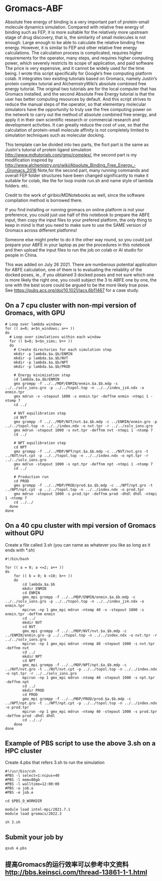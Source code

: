 # Gromacs-ABF
Absolute free energy of binding is a very important part of protein-small molecule dynamics simulation. Compared with relative free energy of binding such as FEP, it is more suitable for the relatively more upstream stage of drug discovery, that is, the similarity of small molecules is not enough. Large enough to be able to calculate the relative binding free energy. However, it is similar to FEP and other relative free energy calculations. The calculation process is complicated, requires higher requirements for the operator, many steps, and requires higher computing power, which severely restricts its scope of application, and paid software The price is very expensive, and it cannot be widely used for the time being. I wrote this script specifically for Google’s free computing platform colab. It integrates two existing tutorials based on Gromacs, namely Justin’s protein complex tutorial and AlchemistryWiki’s absolute combined free energy tutorial. The original two tutorials are for the local computer that has Gromacs installed, and the second Absolute Free Energy tutorial is that the user has better computing resources by default. And this script strives to reduce the manual steps of the operator, so that elementary molecular simulators have the opportunity to truly use the free computing power on the network to carry out the method of absolute combined free energy, and apply it in their own scientific research or commercial research and development activities. It can greatly reduce the cost of use, so that the calculation of protein-small molecule affinity is not completely limited to simulation techniques such as molecular docking.


This template can be divided into two parts, the fisrt part is the same as Justin's tutorial of protein ligand simulation http://www.mdtutorials.com/gmx/complex/, the second part is my modification inspired by http://www.alchemistry.org/wiki/Absolute_Binding_Free_Energy_-_Gromacs_2016 Note,for the second part, many running commands and overall FEP folder structures have been changed significantly to make it suitable for colab, like the for loop inside run.sh and name style of lambda folders. etc.

Credit to the work of giribio/MDNotebooks as well, since the software compilation method is borrowed there.

If you find installing or running gromacs on online platform is not your preference, you could just use half of this notebook to prepare the ABFE input, then copy the input files to your prefered platform, the only thing to keep in mind is that you need to make sure to use the SAME version of Gromacs across different platforms!

Someone else might prefer to do it the other way round, so you could just prepare your ABFE in your laptop as per the procedures in this notebook and then upload the input files to run the job on colab or AI studio for people in China.

This was added on July 26 2021. There are numberous potential application for ABFE calculation, one of them is to evaluating the reliablity of the docked poses, ie., if you obtained 3 docked poses and not sure which one is more likely the right one, you could subject the 3 to ABFE one by one, the one with the best score could be argued to be the more likely true pose. See https://pubs.acs.org/doi/10.1021/jacs.6b11467 for a case study.

## On a 7 cpu cluster with non-mpi version of Gromacs, with GPU
```
# Loop over lambda windows
for (( a=0; a<$n_windows; a++ ))
do
  # Loop over simulations within each window
  for (( b=0; b<$n_sims; b++ ))
  do
    # Create directories for each simulation step
    mkdir -p lambda.$a.$b/ENMIN
    mkdir -p lambda.$a.$b/NVT
    mkdir -p lambda.$a.$b/NPT
    mkdir -p lambda.$a.$b/PROD

    # Energy minimization step
    cd lambda.$a.$b/ENMIN
    gmx grompp -f ../../MDP/ENMIN/enmin.$a.$b.mdp -c ../../solv_ions.gro -p ../../topol.top -n ../../index_jz4.ndx -o enmin.tpr
    gmx mdrun -v -stepout 1000 -s enmin.tpr -deffnm enmin -ntmpi 1 -ntomp 7
    cd ../

    # NVT equilibration step
    cd NVT
    gmx grompp -f ../../MDP/NVT/nvt.$a.$b.mdp -c ../ENMIN/enmin.gro -p ../../topol.top -n ../../index.ndx -o nvt.tpr -r ../../solv_ions.gro
    gmx mdrun -stepout 1000 -s nvt.tpr -deffnm nvt -ntmpi 1 -ntomp 7
    cd ../

    # NPT equilibration step
    cd NPT
    gmx grompp -f ../../MDP/NPT/npt.$a.$b.mdp -c ../NVT/nvt.gro -t ../NVT/nvt.cpt -p ../../topol.top -n ../../index.ndx -o npt.tpr -r ../../solv_ions.gro
    gmx mdrun -stepout 1000 -s npt.tpr -deffnm npt -ntmpi 1 -ntomp 7
    cd ../

    # Production run
    cd PROD
    gmx grompp -f ../../MDP/PROD/prod.$a.$b.mdp -c ../NPT/npt.gro -t ../NPT/npt.cpt -p ../../topol.top -n ../../index.ndx -o prod.tpr
    gmx mdrun -stepout 1000 -s prod.tpr -deffnm prod -dhdl dhdl -ntmpi 1 -ntomp 7
    cd ../../
  done
done

```

## On a 40 cpu cluster with mpi version of Gromacs without GPU

Create a file called 3.sh (you can name as whatever you like as long as it ends with *.sh)

```
#!/bin/bash

for (( a = 0; a <=2; a++ ))
do
    for (( b = 0; b <10; b++ ))
    do
        cd lambda.$a.$b
        mkdir ENMIN
        cd ENMIN
        gmx_mpi grompp -f ../../MDP/ENMIN/enmin.$a.$b.mdp -c ../../solv_ions.gro -p ../../topol.top -n ../../index_jz4.ndx -o enmin.tpr
        mpirun -np 1 gmx_mpi mdrun -ntomp 40 -v -stepout 1000 -s enmin.tpr -deffnm enmin
        cd ../
        mkdir NVT
        cd NVT
        gmx_mpi grompp -f ../../MDP/NVT/nvt.$a.$b.mdp -c ../ENMIN/enmin.gro -p ../../topol.top -n ../../index.ndx -o nvt.tpr -r ../../solv_ions.gro
        mpirun -np 1 gmx_mpi mdrun -ntomp 40 -stepout 1000 -s nvt.tpr -deffnm nvt
        cd ../
        mkdir NPT
        cd NPT
        gmx_mpi grompp -f ../../MDP/NPT/npt.$a.$b.mdp -c ../NVT/nvt.gro -t ../NVT/nvt.cpt -p ../../topol.top -n ../../index.ndx -o npt.tpr -r ../../solv_ions.gro
        mpirun -np 1 gmx_mpi mdrun -ntomp 40 -stepout 1000 -s npt.tpr -deffnm npt
        cd ../
        mkdir PROD
        cd PROD
        gmx_mpi grompp -f ../../MDP/PROD/prod.$a.$b.mdp -c ../NPT/npt.gro -t ../NPT/npt.cpt -p ../../topol.top -n ../../index.ndx -o prod.tpr
        mpirun -np 1 gmx_mpi mdrun -ntomp 40 -stepout 1000 -s prod.tpr -deffnm prod -dhdl dhdl
        cd ../../
    done
done

```
## Example of PBS script to use the above 3.sh on a HPC cluster

Create 4.pbs that refers 3.sh to run the simulation

```
#!/usr/bin/csh
#PBS -l select=1:ncpus=40
#PBS -l mem=80gb
#PBS -l walltime=12:00:00
#PBS -o job.o
#PBS -e job.e

cd $PBS_O_WORKDIR

module load intel-mpi/2021.7.1 
module load gromacs/2022.3

sh 3.sh

```
## Submit your job by

```
qsub 4.pbs
```
## 提高Gromacs的运行效率可以参考中文资料 http://bbs.keinsci.com/thread-13861-1-1.html
